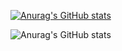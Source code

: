 [![Anurag's GitHub stats](https://github-readme-stats.vercel.app/api?username=alegau03)](https://github.com/anuraghazra/github-readme-stats)

![Anurag's GitHub stats](https://github-readme-stats.vercel.app/api?username=alegau03&show=reviews)
